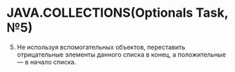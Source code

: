 # JAVA.COLLECTIONS(Optionals Task, №5)

5. Не используя вспомогательных объектов, переставить отрицательные элементы данного списка в конец, а положительные — в начало списка.

